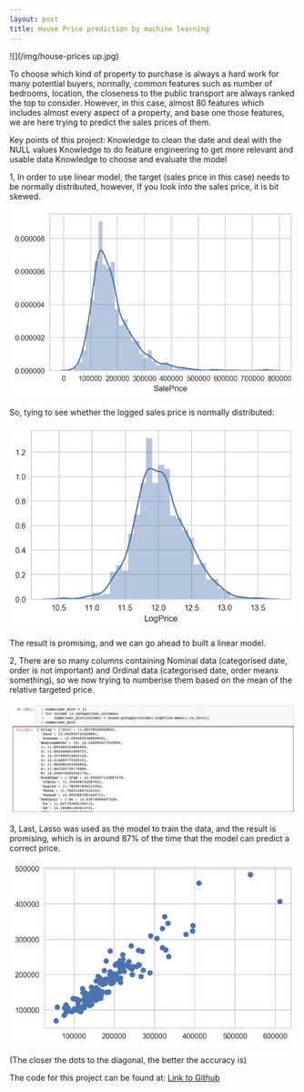 ```yaml
---
layout: post
title: House Price prediction by machine learning
---
```


![](/img/house-prices up.jpg)

To choose which kind of property to purchase is always a hard work for many potential buyers, normally, common features such as number of bedrooms, location, the closeness to the public transport are always ranked the top to consider. However, in this case, almost 80 features which includes almost every aspect of a property, and base one those features, we are here trying to predict the sales prices of them.

Key points of this project:
Knowledge to clean the date and deal with the NULL values
Knowledge to do feature engineering to get more relevant and usable data
Knowledge to choose and evaluate the model

1, In order to use linear model, the target (sales price in this case) needs to be normally distributed, however, If you look into the sales price, it is bit skewed.

![](/img/p3-1-price.png) 

So, tying to see whether the logged sales price is normally distributed:

![](/img/p3-2-logprice.png) 

The result is promising, and we can go ahead to built a linear model.

2, There are so many columns containing Nominal data (categorised date, order is not important) and Ordinal data (categorised date, order means something), so we now trying to numberise them based on the mean of the relative targeted price.

![](/img/p3-3-numberise.jpg)  

3, Last, Lasso was used as the model to train the data, and the result is promising, which is in around 87% of the time that the model can predict a correct price.

![](/img/p3-4-result-compare.png)  

(The closer the dots to the diagonal, the better the accuracy is)

The code for this project can be found at: [Link to Github](https://github.com/DavidZliu/p3-house-price/blob/master/p3-code-Nov.ipynb)


